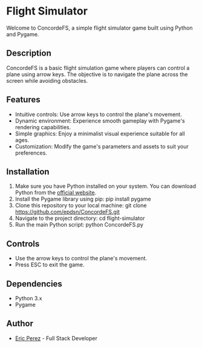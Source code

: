 # Flight Simulator

Welcome to ConcordeFS, a simple flight simulator game built using Python and Pygame.

## Description

ConcordeFS is a basic flight simulation game where players can control a plane using arrow keys. The objective is to navigate the plane across the screen while avoiding obstacles.

## Features

- Intuitive controls: Use arrow keys to control the plane's movement.
- Dynamic environment: Experience smooth gameplay with Pygame's rendering capabilities.
- Simple graphics: Enjoy a minimalist visual experience suitable for all ages.
- Customization: Modify the game's parameters and assets to suit your preferences.

## Installation

1. Make sure you have Python installed on your system. You can download Python from the [official website](https://www.python.org/downloads/).
2. Install the Pygame library using pip:
    pip install pygame
3. Clone this repository to your local machine:
    git clone https://github.com/epdsn/ConcordeFS.git
4. Navigate to the project directory:
cd flight-simulator
5. Run the main Python script:
python ConcordeFS.py

## Controls
- Use the arrow keys to control the plane's movement.
- Press ESC to exit the game.

## Dependencies
- Python 3.x
- Pygame

## Author

- [Eric Perez](https://github.com/epdsn) - Full Stack Developer
